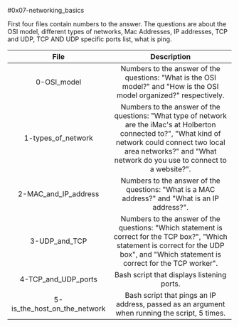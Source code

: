#0x07-networking_basics

First four files contain numbers to the answer. The questions are about the OSI model, different types of networks, Mac Addresses, IP addresses, TCP and UDP, TCP AND UDP specific ports list, what is ping.


|                  File                                    |                     Description                     |
| :-----------------------------------------: |  :-----------------------------------------------:  |
|    0-OSI_model                      |  Numbers to the answer of the questions: "What is the OSI model?" and "How is the OSI model organized?" respectively.  |
|    1-types_of_network         |  Numbers to the answer of the questions: "What type of network are the iMac's at Holberton connected to?", "What kind of network could connect two local area networks?" and "What network do you use to connect to a website?".  |
|    2-MAC_and_IP_address               |  Numbers to the answer of the questions: "What is a MAC address?" and "What is an IP address?".  |
|    3-UDP_and_TCP               |  Numbers to the answer of the questions: "Which statement is correct for the TCP box?", "Which statement is correct for the UDP box", and "Which statement is correct for the TCP worker". |
|    4-TCP_and_UDP_ports                |  Bash script that displays listening ports.  |
|    5-is_the_host_on_the_network               |  Bash script that pings an IP address, passed as an argument when running the script, 5 times.  |
